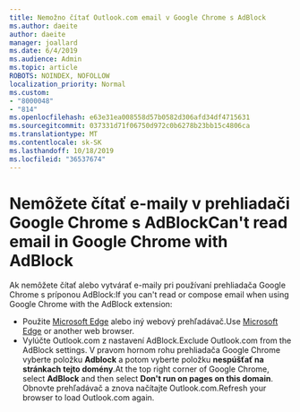 ```yaml
---
title: Nemožno čítať Outlook.com email v Google Chrome s AdBlock
ms.author: daeite
author: daeite
manager: joallard
ms.date: 6/4/2019
ms.audience: Admin
ms.topic: article
ROBOTS: NOINDEX, NOFOLLOW
localization_priority: Normal
ms.custom:
- "8000048"
- "814"
ms.openlocfilehash: e63e31ea008558d57b0582d306afd34df4715631
ms.sourcegitcommit: 037331d71f06750d972c0b6278b23bb15c4806ca
ms.translationtype: MT
ms.contentlocale: sk-SK
ms.lasthandoff: 10/18/2019
ms.locfileid: "36537674"
---
```

# <a name="cant-read-email-in-google-chrome-with-adblock"></a><span data-ttu-id="f618a-102">Nemôžete čítať e-maily v prehliadači Google Chrome s AdBlock</span><span class="sxs-lookup"><span data-stu-id="f618a-102">Can't read email in Google Chrome with AdBlock</span></span>

<span data-ttu-id="f618a-103">Ak nemôžete čítať alebo vytvárať e-maily pri používaní prehliadača Google Chrome s príponou AdBlock:</span><span class="sxs-lookup"><span data-stu-id="f618a-103">If you can't read or compose email when using Google Chrome with the AdBlock extension:</span></span>

- <span data-ttu-id="f618a-104">Použite [Microsoft Edge](https://go.microsoft.com/fwlink/p/?linkid=2001503&amp;clcid=0x409) alebo iný webový prehľadávač.</span><span class="sxs-lookup"><span data-stu-id="f618a-104">Use [Microsoft Edge](https://go.microsoft.com/fwlink/p/?linkid=2001503&amp;clcid=0x409) or another web browser.</span></span>
- <span data-ttu-id="f618a-105">Vylúčte Outlook.com z nastavení AdBlock.</span><span class="sxs-lookup"><span data-stu-id="f618a-105">Exclude Outlook.com from the AdBlock settings.</span></span> <span data-ttu-id="f618a-106">V pravom hornom rohu prehliadača Google Chrome vyberte položku **Adblock** a potom vyberte položku **nespúšťať na stránkach tejto domény**.</span><span class="sxs-lookup"><span data-stu-id="f618a-106">At the top right corner of Google Chrome, select **AdBlock** and then select **Don't run on pages on this domain**.</span></span> <span data-ttu-id="f618a-107">Obnovte prehľadávač a znova načítajte Outlook.com.</span><span class="sxs-lookup"><span data-stu-id="f618a-107">Refresh your browser to load Outlook.com again.</span></span>